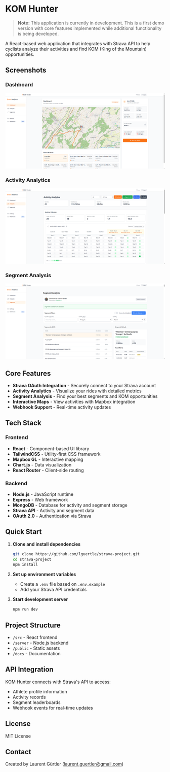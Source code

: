 # KOM Hunter

> **Note:** This application is currently in development. This is a first demo version with core features implemented while additional functionality is being developed.

A React-based web application that integrates with Strava API to help cyclists analyze their activities and find KOM (King of the Mountain) opportunities.

## Screenshots

### Dashboard
![Dashboard](docs/assets/Dashboard.png)

### Activity Analytics
![Analytics](docs/assets/Analytics.png)

### Segment Analysis
![Segments](docs/assets/Segments.png)

## Core Features

- **Strava OAuth Integration** - Securely connect to your Strava account
- **Activity Analytics** - Visualize your rides with detailed metrics
- **Segment Analysis** - Find your best segments and KOM opportunities
- **Interactive Maps** - View activities with Mapbox integration
- **Webhook Support** - Real-time activity updates

## Tech Stack

### Frontend
- **React** - Component-based UI library
- **TailwindCSS** - Utility-first CSS framework
- **Mapbox GL** - Interactive mapping
- **Chart.js** - Data visualization
- **React Router** - Client-side routing

### Backend
- **Node.js** - JavaScript runtime
- **Express** - Web framework
- **MongoDB** - Database for activity and segment storage
- **Strava API** - Activity and segment data
- **OAuth 2.0** - Authentication via Strava

## Quick Start

1. **Clone and install dependencies**
   ```bash
   git clone https://github.com/lguertle/strava-project.git
   cd strava-project
   npm install
   ```

2. **Set up environment variables**
   - Create a `.env` file based on `.env.example`
   - Add your Strava API credentials

3. **Start development server**
   ```bash
   npm run dev
   ```

## Project Structure

- `/src` - React frontend
- `/server` - Node.js backend
- `/public` - Static assets
- `/docs` - Documentation

## API Integration

KOM Hunter connects with Strava's API to access:
- Athlete profile information
- Activity records
- Segment leaderboards
- Webhook events for real-time updates

## License

MIT License

## Contact

Created by Laurent Gürtler (laurent.guertler@gmail.com)
